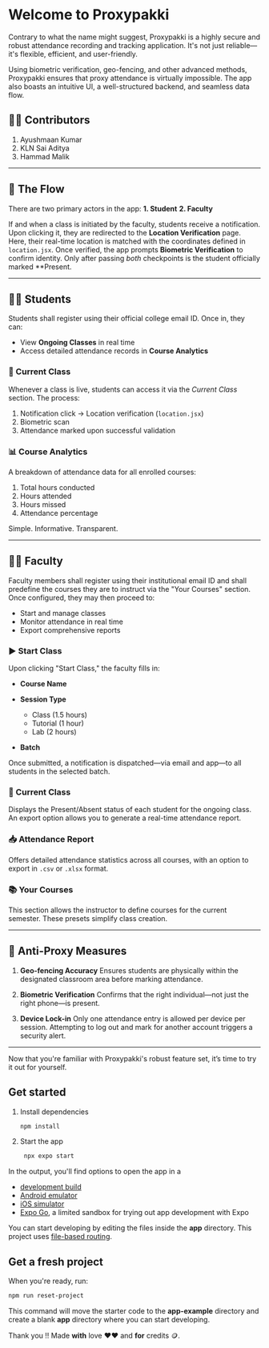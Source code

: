 # Welcome to Proxypakki

Contrary to what the name might suggest, Proxypakki is a highly secure and robust attendance recording and tracking application. It's not just reliable—it's flexible, efficient, and user-friendly.

Using biometric verification, geo-fencing, and other advanced methods, Proxypakki ensures that proxy attendance is virtually impossible. The app also boasts an intuitive UI, a well-structured backend, and seamless data flow.

## 👨‍💻 Contributors

1. Ayushmaan Kumar
2. KLN Sai Aditya
3. Hammad Malik

---

## 🎯 The Flow

There are two primary actors in the app:
**1. Student**
**2. Faculty**

If and when a class is initiated by the faculty, students receive a notification. Upon clicking it, they are redirected to the **Location Verification** page. Here, their real-time location is matched with the coordinates defined in `location.jsx`. Once verified, the app prompts **Biometric Verification** to confirm identity. Only after passing *both* checkpoints is the student officially marked **Present.

---

## 🧑‍🎓 Students

Students shall register using their official college email ID. Once in, they can:

* View **Ongoing Classes** in real time
* Access detailed attendance records in **Course Analytics**

### 📍 Current Class

Whenever a class is live, students can access it via the *Current Class* section. The process:

1. Notification click → Location verification (`location.jsx`)
2. Biometric scan
3. Attendance marked upon successful validation

### 📊 Course Analytics

A breakdown of attendance data for all enrolled courses:

1. Total hours conducted
2. Hours attended
3. Hours missed
4. Attendance percentage

Simple. Informative. Transparent.

---

## 👨‍🏫 Faculty

Faculty members shall register using their institutional email ID and shall predefine the courses they are to instruct via the "Your Courses" section. Once configured, they may then proceed to:

* Start and manage classes
* Monitor attendance in real time
* Export comprehensive reports

### ▶️ Start Class

Upon clicking "Start Class," the faculty fills in:

* **Course Name**
* **Session Type**

  * Class (1.5 hours)
  * Tutorial (1 hour)
  * Lab (2 hours)
* **Batch**

Once submitted, a notification is dispatched—via email and app—to all students in the selected batch.

### 🔎 Current Class

Displays the Present/Absent status of each student for the ongoing class. An export option allows you to generate a real-time attendance report.

### 📥 Attendance Report

Offers detailed attendance statistics across all courses, with an option to export in `.csv` or `.xlsx` format.

### 📚 Your Courses

This section allows the instructor to define courses for the current semester. These presets simplify class creation.

---

## 🔐 Anti-Proxy Measures

1. **Geo-fencing Accuracy**
   Ensures students are physically within the designated classroom area before marking attendance.

2. **Biometric Verification**
   Confirms that the right individual—not just the right phone—is present.

3. **Device Lock-in**
   Only one attendance entry is allowed per device per session. Attempting to log out and mark for another account triggers a security alert.

---

Now that you're familiar with Proxypakki's robust feature set, it’s time to try it out for yourself. 


## Get started

1. Install dependencies

   ```bash
   npm install
   ```

2. Start the app

   ```bash
    npx expo start
   ```

In the output, you'll find options to open the app in a

- [development build](https://docs.expo.dev/develop/development-builds/introduction/)
- [Android emulator](https://docs.expo.dev/workflow/android-studio-emulator/)
- [iOS simulator](https://docs.expo.dev/workflow/ios-simulator/)
- [Expo Go](https://expo.dev/go), a limited sandbox for trying out app development with Expo

You can start developing by editing the files inside the **app** directory. This project uses [file-based routing](https://docs.expo.dev/router/introduction).

## Get a fresh project

When you're ready, run:

```bash
npm run reset-project
```

This command will move the starter code to the **app-example** directory and create a blank **app** directory where you can start developing.


Thank you !!
Made **with** love ❤️❤️ and **for** credits 🪙.